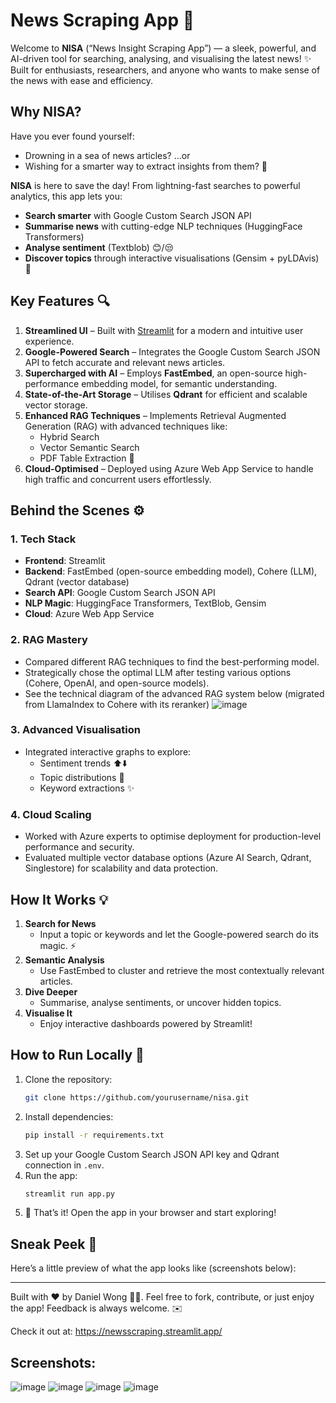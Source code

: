 # News Scraping App 🚀

Welcome to **NISA** (“News Insight Scraping App”) — a sleek, powerful, and AI-driven tool for searching, analysing, and visualising the latest news! ✨ Built for enthusiasts, researchers, and anyone who wants to make sense of the news with ease and efficiency.

## Why NISA?

Have you ever found yourself:
- Drowning in a sea of news articles? …or
- Wishing for a smarter way to extract insights from them? 🤔

**NISA** is here to save the day! From lightning-fast searches to powerful analytics, this app lets you:

- **Search smarter** with Google Custom Search JSON API
- **Summarise news** with cutting-edge NLP techniques (HuggingFace Transformers)
- **Analyse sentiment** (Textblob) 😊/😒
- **Discover topics** through interactive visualisations (Gensim + pyLDAvis) 🎨

## Key Features 🔍

1. **Streamlined UI** – Built with [Streamlit](https://streamlit.io/) for a modern and intuitive user experience.
2. **Google-Powered Search** – Integrates the Google Custom Search JSON API to fetch accurate and relevant news articles.
3. **Supercharged with AI** – Employs **FastEmbed**, an open-source high-performance embedding model, for semantic understanding.
4. **State-of-the-Art Storage** – Utilises **Qdrant** for efficient and scalable vector storage.
5. **Enhanced RAG Techniques** – Implements Retrieval Augmented Generation (RAG) with advanced techniques like:
   - Hybrid Search
   - Vector Semantic Search
   - PDF Table Extraction 🔢
6. **Cloud-Optimised** – Deployed using Azure Web App Service to handle high traffic and concurrent users effortlessly.

## Behind the Scenes ⚙️

### 1. **Tech Stack**
- **Frontend**: Streamlit
- **Backend**: FastEmbed (open-source embedding model), Cohere (LLM), Qdrant (vector database)
- **Search API**: Google Custom Search JSON API
- **NLP Magic**: HuggingFace Transformers, TextBlob, Gensim
- **Cloud**: Azure Web App Service

### 2. **RAG Mastery**
- Compared different RAG techniques to find the best-performing model.
- Strategically chose the optimal LLM after testing various options (Cohere, OpenAI, and open-source models).
- See the technical diagram of the advanced RAG system below (migrated from LlamaIndex to Cohere with its reranker) 
![image](https://github.com/user-attachments/assets/50a8dd20-7cd2-4861-b18e-c45952aa85ff)

### 3. **Advanced Visualisation**
- Integrated interactive graphs to explore:
  - Sentiment trends ⬆️⬇️
  - Topic distributions 🔬
  - Keyword extractions ✨

### 4. **Cloud Scaling**
- Worked with Azure experts to optimise deployment for production-level performance and security.
- Evaluated multiple vector database options (Azure AI Search, Qdrant, Singlestore) for scalability and data protection.

## How It Works 💡

1. **Search for News**
   - Input a topic or keywords and let the Google-powered search do its magic. ⚡
2. **Semantic Analysis**
   - Use FastEmbed to cluster and retrieve the most contextually relevant articles.
3. **Dive Deeper**
   - Summarise, analyse sentiments, or uncover hidden topics.
4. **Visualise It**
   - Enjoy interactive dashboards powered by Streamlit!

## How to Run Locally 🌄

1. Clone the repository:
   ```bash
   git clone https://github.com/yourusername/nisa.git
   ```
2. Install dependencies:
   ```bash
   pip install -r requirements.txt
   ```
3. Set up your Google Custom Search JSON API key and Qdrant connection in `.env`.
4. Run the app:
   ```bash
   streamlit run app.py
   ```
5. 🎉 That’s it! Open the app in your browser and start exploring!

## Sneak Peek 📸

Here’s a little preview of what the app looks like (screenshots below):

---

Built with ❤️ by Daniel Wong 👷‍♂️. Feel free to fork, contribute, or just enjoy the app! Feedback is always welcome. ✉️



Check it out at: https://newsscraping.streamlit.app/ 

## Screenshots:

![image](https://github.com/user-attachments/assets/092a9be5-5b97-400e-86de-af284d209b47)
![image](https://github.com/user-attachments/assets/b525ac72-402a-4df7-b4ce-c2962bf2005e)
![image](https://github.com/user-attachments/assets/5a18adc9-b56c-421b-8d8c-3c3ffc2d5adb)
![image](https://github.com/user-attachments/assets/cbac5ebd-6faf-488b-b65c-5ed5adcefd13)




